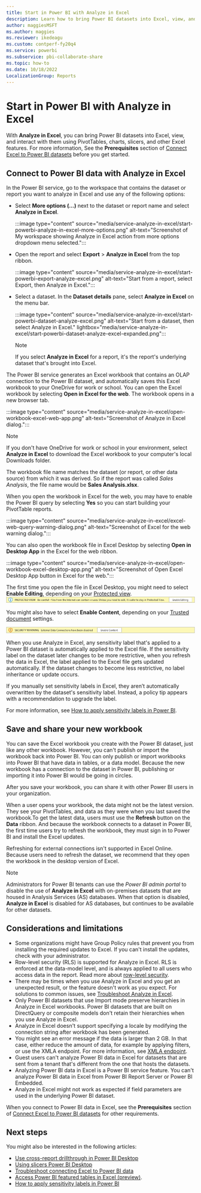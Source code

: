 ```yaml
---
title: Start in Power BI with Analyze in Excel
description: Learn how to bring Power BI datasets into Excel, view, and interact with them using Analyze in Excel.
author: maggiesMSFT
ms.author: maggies
ms.reviewer: ikedeagu
ms.custom: contperf-fy20q4
ms.service: powerbi
ms.subservice: pbi-collaborate-share
ms.topic: how-to
ms.date: 10/18/2022
LocalizationGroup: Reports
---
```

# Start in Power BI with Analyze in Excel

With **Analyze in Excel**, you can bring Power BI datasets into Excel, view, and interact with them using PivotTables, charts, slicers, and other Excel features. For more information, See the **Prerequisites** section of [Connect Excel to Power BI datasets](service-connect-power-bi-datasets-excel.md#prerequisites) before you get started.

## Connect to Power BI data with Analyze in Excel

In the Power BI service, go to the workspace that contains the dataset or report you want to analyze in Excel and use any of the following options:

- Select **More options (...)** next to the dataset or report name and select **Analyze in Excel**.

    :::image type="content" source="media/service-analyze-in-excel/start-powerbi-analyze-in-excel-more-options.png" alt-text="Screenshot of My workspace showing Analyze in Excel action from more options dropdown menu selected.":::  
    
- Open the report and select **Export** > **Analyze in Excel** from the top ribbon.

    :::image type="content" source="media/service-analyze-in-excel/start-powerbi-export-analyze-excel.png" alt-text="Start from a report, select Export, then Analyze in Excel.":::

- Select a dataset. In the **Dataset details** pane, select **Analyze in Excel** on the menu bar.

    :::image type="content" source="media/service-analyze-in-excel/start-powerbi-dataset-analyze-excel.png" alt-text="Start from a dataset, then select Analyze in Excel."  lightbox="media/service-analyze-in-excel/start-powerbi-dataset-analyze-excel-expanded.png":::

    >[!NOTE]
    >If you select **Analyze in Excel** for a report, it's the report's underlying dataset that's brought into Excel.

The Power BI service generates an Excel workbook that contains an OLAP connection to the Power BI dataset, and automatically saves this Excel workbook to your OneDrive for work or school. You can open the Excel workbook by selecting **Open in Excel for the web**. The workbook opens in a new browser tab.

:::image type="content" source="media/service-analyze-in-excel/open-workbook-excel-web-app.png" alt-text="Screenshot of Analyze in Excel dialog.":::
    
>[!NOTE]
>If you don't have OneDrive for work or school in your environment, select **Analyze in Excel** to download the Excel workbook to your computer's local Downloads folder.
    
The workbook file name matches the dataset (or report, or other data source) from which it was derived. So if the report was called *Sales Analysis*, the file name would be **Sales Analysis.xlsx**.
    
When you open the workbook in Excel for the web, you may have to enable the Power BI query by selecting **Yes** so you can start building your PivotTable reports.
    
:::image type="content" source="media/service-analyze-in-excel/excel-web-query-warning-dialog.png" alt-text="Screenshot of Excel for the web warning dialog.":::
    
You can also open the workbook file in Excel Desktop by selecting **Open in Desktop App** in the Excel for the web ribbon.

:::image type="content" source="media/service-analyze-in-excel/open-workbook-excel-desktop-app.png" alt-text="Screenshot of Open Excel Desktop App button in Excel for the web.":::
    
The first time you open the file in Excel Desktop, you might need to select **Enable Editing**, depending on your [Protected view](https://support.microsoft.com/en-gb/office/what-is-protected-view-d6f09ac7-e6b9-4495-8e43-2bbcdbcb6653?ui=en-us&rs=en-gb&ad=gb).
![Screenshot of Protected view enable editing banner](media/service-analyze-in-excel/protected-view-enable-editing-banner.png)

You might also have to select **Enable Content**, depending on your [Trusted document](https://support.microsoft.com/en-us/office/trusted-documents-cf872bd8-47ec-4c02-baa5-1fdba1a11b53) settings.

![Screenshot of Trusted document enable content banner](media/service-analyze-in-excel/trusted-document-enable-content-banner.png)

When you use Analyze in Excel, any sensitivity label that's applied to a Power BI dataset is automatically applied to the Excel file. If the sensitivity label on the dataset later changes to be more restrictive, when you refresh the data in Excel, the label applied to the Excel file gets updated automatically. If the dataset changes to become less restrictive, no label inheritance or update occurs.

If you manually set sensitivity labels in Excel, they aren’t automatically overwritten by the dataset's sensitivity label. Instead, a policy tip appears with a recommendation to upgrade the label.

For more information, see [How to apply sensitivity labels in Power BI](../enterprise/service-security-apply-data-sensitivity-labels.md).


## Save and share your new workbook

You can save the Excel workbook you create with the Power BI dataset, just like any other workbook. However, you can't publish or import the workbook back into Power BI. You can only publish or import workbooks into Power BI that have data in tables, or a data model. Because the new workbook has a connection to the dataset in Power BI, publishing or importing it into Power BI would be going in circles.

After you save your workbook, you can share it with other Power BI users in your organization. 

When a user opens your workbook, the data might not be the latest version. They see your PivotTables, and data as they were when you last saved the workbook.To get the latest data, users must use the **Refresh** button on the **Data** ribbon. And because the workbook connects to a dataset in Power BI, the first time users try to refresh the workbook, they must sign in to Power BI and install the Excel updates.

Refreshing for external connections isn't supported in Excel Online. Because users need to refresh the dataset, we recommend that they open the workbook in the desktop version of Excel.

> [!NOTE]
> Administrators for Power BI tenants can use the *Power BI admin portal* to disable the use of **Analyze in Excel** with on-premises datasets that are housed in Analysis Services (AS) databases. When that option is disabled, **Analyze in Excel** is disabled for AS databases, but continues to be available for other datasets.

## Considerations and limitations

- Some organizations might have Group Policy rules that prevent you from installing the required updates to Excel. If you can't install the updates, check with your administrator.
- Row-level security (RLS) is supported for Analyze in Excel. RLS is enforced at the data-model level, and is always applied to all users who access data in the report. Read more about [row-level security](../enterprise/service-admin-rls.md).
- There may be times when you use Analyze in Excel and you get an unexpected result, or the feature doesn't work as you expect. For solutions to common issues, see [Troubleshoot Analyze in Excel](desktop-troubleshooting-analyze-in-excel.md).
- Only Power BI datasets that use Import mode preserve hierarchies in Analyze in Excel workbooks. Power BI datasets that are built on DirectQuery or composite models don't retain their hierarchies when you use Analyze in Excel.
- Analyze in Excel doesn't support specifying a locale by modifying the connection string after workbook has been generated.
- You might see an error message if the data is larger than 2 GB. In that case, either reduce the amount of data, for example by applying filters, or use the XMLA endpoint. For more information, see [XMLA endpoint](../enterprise/service-premium-connect-tools.md).
- Guest users can't analyze Power BI data in Excel for datasets that are sent from a tenant that's different from the one that hosts the datasets. 
- Analyzing Power BI data in Excel is a Power BI service feature. You can't analyze Power BI data in Excel from Power BI Report Server or Power BI Embedded.
- Analyze in Excel might not work as expected if field parameters are used in the underlying Power BI dataset.


When you connect to Power BI data in Excel, see the **Prerequisites** section of [Connect Excel to Power BI datasets](service-connect-power-bi-datasets-excel.md#prerequisites) for other requirements.

## Next steps

You might also be interested in the following articles:

* [Use cross-report drillthrough in Power BI Desktop](../create-reports/desktop-cross-report-drill-through.md)
* [Using slicers Power BI Desktop](../visuals/power-bi-visualization-slicers.md)
* [Troubleshoot connecting Excel to Power BI data](desktop-troubleshooting-analyze-in-excel.md)
* [Access Power BI featured tables in Excel (preview)](service-excel-featured-tables.md).
* [How to apply sensitivity labels in Power BI](../enterprise/service-security-apply-data-sensitivity-labels.md)
